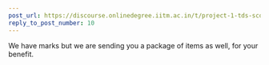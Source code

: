 ```yaml
---
post_url: https://discourse.onlinedegree.iitm.ac.in/t/project-1-tds-score-not-showing-i/168916/11
reply_to_post_number: 10
---
```

We have marks but we are sending you a package of items as well, for your benefit.